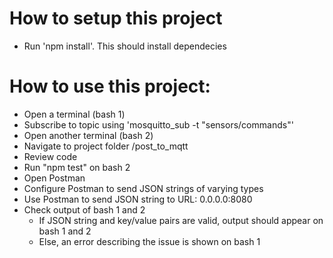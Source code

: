 # How to setup this project
- Run 'npm install'. This should install dependecies

# How to use this project:
- Open a terminal (bash 1)
- Subscribe to topic using 'mosquitto_sub -t "sensors/commands"'
- Open another terminal (bash 2)
- Navigate to project folder /post_to_mqtt
- Review code
- Run "npm test" on bash 2
- Open Postman
- Configure Postman to send JSON strings of varying types
- Use Postman to send JSON string to URL: 0.0.0.0:8080
- Check output of bash 1 and 2
  * If JSON string and key/value pairs are valid, output should appear on bash 1 and 2
  * Else, an error describing the issue is shown on bash 1